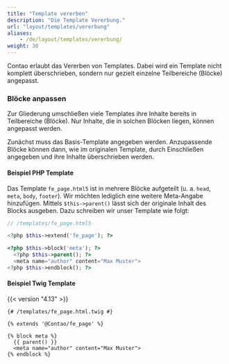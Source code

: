 ```yaml
---
title: "Template vererben"
description: "Die Template Vererbung."
url: "layout/templates/vererbung"
aliases:
    - /de/layout/templates/vererbung/
weight: 30
---
```


Contao erlaubt das Vererben von Templates. Dabei wird ein Template nicht komplett überschrieben, sondern nur gezielt
einzelne Teilbereiche (Blöcke) angepasst. 


### Blöcke anpassen

Zur Gliederung umschließen viele Templates ihre Inhalte bereits in Teilbereiche (Blöcke). 
Nur Inhalte, die in solchen Blöcken liegen, können angepasst werden.

Zunächst muss das Basis-Template angegeben werden. Anzupassende Blöcke können dann, wie im originalen Template, 
durch Einschließen angegeben und ihre Inhalte überschrieben werden.


#### Beispiel PHP Template

Das Template `fe_page.html5` ist in mehrere Blöcke aufgeteilt (u.&nbsp;a. `head`, `meta`, `body`, `footer`).
Wir möchten lediglich eine weitere Meta-Angabe hinzufügen. Mittels `$this->parent()` lässt sich der originale 
Inhalt des Blocks ausgeben. Dazu schreiben wir unser Template wie folgt:

```php
// /templates/fe_page.html5

<?php $this->extend('fe_page'); ?>

<?php $this->block('meta'); ?>
  <?php $this->parent(); ?>
  <meta name="author" content="Max Muster">
<?php $this->endblock(); ?>
```


#### Beispiel Twig Template

{{< version "4.13" >}}

```twig
{# /templates/fe_page.html.twig #}

{% extends '@Contao/fe_page' %}

{% block meta %}
  {{ parent() }}
  <meta name="author" content="Max Muster">
{% endblock %}
```